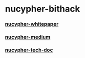 # nucypher-bithack

### [nucypher-whitepaper](https://github.com/BithackTech/nucypher-bithack/tree/master/whitepaper)

### [nucypher-medium](https://github.com/BithackTech/nucypher-bithack/tree/master/medium)

### [nucypher-tech-doc](https://github.com/BithackTech/nucypher-bithack/tree/master/doc)
